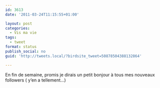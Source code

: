 ```yaml
---
id: 3613
date: '2011-03-24T11:15:55+01:00'

layout: post
categories:
  - Vis ma vie
tags:
  - tweet
format: status
publish_social: no
guid: 'http://tweets.local/?birdsite_tweet=50878504388132864'

---
```


En fin de semaine, promis je dirais un petit bonjour à tous mes nouveaux followers ( y’en a tellement…)